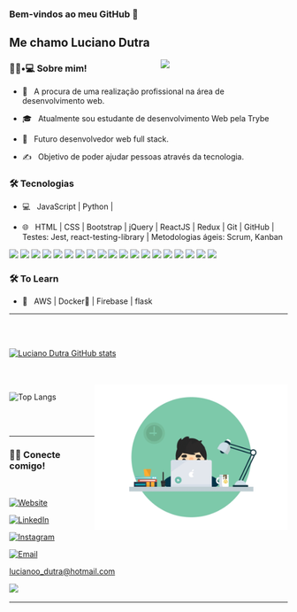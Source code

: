 
### Bem-vindos ao meu GitHub 👋<h2> Me chamo Luciano Dutra</h2>

<img align='right' src="https://media.giphy.com/media/M9gbBd9nbDrOTu1Mqx/giphy.gif" width="230">

<h3> 👨🏻•💻 Sobre mim! </h3>



- 🤔 &nbsp; A procura de uma realização profissional na área de desenvolvimento web.

- 🎓 &nbsp; Atualmente sou estudante de desenvolvimento Web pela Trybe

- 🌱 &nbsp; Futuro desenvolvedor web full stack.

- ✍️ &nbsp; Objetivo de poder ajudar pessoas através da tecnologia.



<h3>🛠 Tecnologias</h3>



- 💻 &nbsp; JavaScript | Python |

- 🌐 &nbsp; HTML | CSS | Bootstrap | jQuery | ReactJS | Redux | Git | GitHub | Testes: Jest, react-testing-library | Metodologias ágeis: Scrum, Kanban  

<img src = "https://img.shields.io/badge/-HTML5-E34F26?style=flat&logo=html5&logoColor=white"> <img src = "https://img.shields.io/badge/-CSS3-1572B6?style=flat&logo=css3&logoColor=white">
<img src="https://img.shields.io/badge/-Bootstrap-563D7C?style=flat&logo=bootstrap&logoColor=white">
<img src="https://img.shields.io/badge/-JavaScript-eed718?style=flat&logo=javascript&logoColor=ffffff">
<img src="https://img.shields.io/badge/-Sass-cc6699?style=flat&logo=sass&logoColor=ffffff">
<img src="https://img.shields.io/badge/-React-000000?style=flat&logo=react&logoColor=00c8ff">
<img src="https://img.shields.io/badge/-MongoDB-4DB33D?style=flat&logo=mongodb&logoColor=FFFFFF">
<img src="https://img.shields.io/badge/-GraphQL-e535ab?style=flat&logo=graphql&logoColor=FFFFFF">
<img src="https://img.shields.io/badge/-MySQL-F29111?style=flat&logo=mysql&logoColor=FFFFFF">
<img src="https://img.shields.io/badge/-Express.js-787878?style=flat">
<img src="https://img.shields.io/badge/-Node.js-3C873A?style=flat&logo=Node.js&logoColor=white">
<img src="https://img.shields.io/badge/-Firebase-FFA611?style=flat&logo=firebase&logoColor=FFFFFF">
<img src="http://img.shields.io/badge/-Google%20Cloud%20Platform-4285F4?style=flat&logo=google%20cloud&logoColor=white">
<img src="https://img.shields.io/badge/-Progressive Web Apps-5A0FC8?style=flat">
<img src="http://img.shields.io/badge/-Git-F1502F?style=flat&logo=git&logoColor=FFFFFF">
<img src="http://img.shields.io/badge/-Github-000000?style=flat&logo=github&logoColor=FFFFFF">
<img src="http://img.shields.io/badge/-VS%20Code-007ACC?style=flat&logo=visual%20studio%20code&logoColor=white">
<img src="http://img.shields.io/badge/-Heroku-430098?style=flat&logo=heroku&logoColor=white">
<img src="http://img.shields.io/badge/-Vercel-black?style=flat&logo=vercel&logoColor=white">

<!--

- 🛢 &nbsp; MySQL | MongoDB

- 🔧 &nbsp; Git | Markdown | Selenium | Tidyverse

- 🖥 &nbsp; Illustrator| Photoshop | InDesign

-->



<h3>🛠 To Learn</h3>

- 🔧 &nbsp; AWS | Docker🐳 | Firebase | flask

<hr>



<br/><br/>

[![Luciano Dutra GitHub stats](https://github-readme-stats.vercel.app/api?username=LucianooDutra)](https://github.com/LucianooDutra)

<br/>

<br/>

<img src="https://github.com/nirala69/nirala69/blob/master/70804f7e25b11f29db904f2fa7b4cd9d.gif" width="350" align='right'>

![Top Langs](https://github-readme-stats.vercel.app/api/top-langs/?username=LucianooDutra)

<br><br>



<hr>



<h3> 🤝🏻 Conecte comigo! </h3>

<br>



<p align="center">

<a href="https://portifolio-lucianodutra-inicial.netlify.app/"><img alt="Website" src="https://t.ctcdn.com.br/_9VQm0156JGtfi3_tkORFSskItk=/119x0:1168x591/1049x590/smart/i447457.jpeg" width="60px"></a>

<a href="https://www.linkedin.com/in/luciano-dutra-794598212/"><img alt="LinkedIn" src="https://marcas-logos.net/wp-content/uploads/2020/01/LinkedIn-Logo-2003.jpg" width="60px"></a>

<a href="https://www.instagram.com/lucianoodutra/"><img alt="Instagram" src="https://marcas-logos.net/wp-content/uploads/wordpress-popular-posts/1523-featured-500x500.jpg" width="60px"></a>

<a href="mailto:lucianoo_dutra@hotmail.com"><img alt="Email" src="https://www.logolynx.com/images/logolynx/6f/6fd34258a943ea9d74cc600d968afd37.jpeg" width="60px"></a> <p>lucianoo_dutra@hotmail.com</p>

</p>





<img src="https://media.giphy.com/media/dxn6fRlTIShoeBr69N/giphy.gif" width="30">





<hr>


